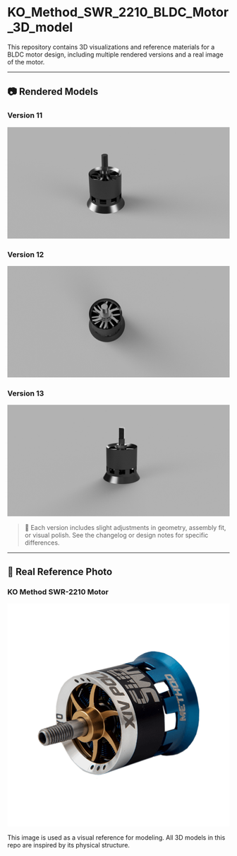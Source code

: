 # KO_Method_SWR_2210_BLDC_Motor_3D_model


This repository contains 3D visualizations and reference materials for a BLDC motor design, including multiple rendered versions and a real image of the motor.

---

## 📷 Rendered Models

### Version 11
![BLDC Motor v11](images/bldc_motor_v11.png)

### Version 12
![BLDC Motor v12](images/bldc_motor_v12.png)

### Version 13
![BLDC Motor v13](images/bldc_motor_v13.png)

> 🧠 Each version includes slight adjustments in geometry, assembly fit, or visual polish. See the changelog or design notes for specific differences.

---

## 📸 Real Reference Photo

### KO Method SWR-2210 Motor
![KO Method SWR-2210](images/ko-method-swr-2210.jpg)

This image is used as a visual reference for modeling. All 3D models in this repo are inspired by its physical structure.



